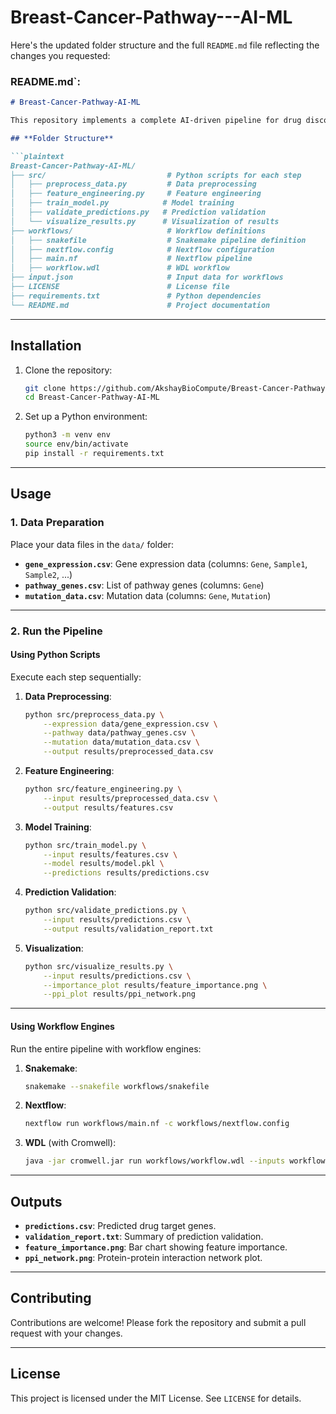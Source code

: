 # Breast-Cancer-Pathway---AI-ML

Here's the updated folder structure and the full `README.md` file reflecting the changes you requested:
### **README.md`:**

```markdown
# Breast-Cancer-Pathway-AI-ML

This repository implements a complete AI-driven pipeline for drug discovery using gene expression, pathway, and mutation data. The workflow includes data preprocessing, feature engineering, machine learning-based prediction, and result validation.

## **Folder Structure**

```plaintext
Breast-Cancer-Pathway-AI-ML/
├── src/                           # Python scripts for each step
│   ├── preprocess_data.py         # Data preprocessing
│   ├── feature_engineering.py     # Feature engineering
│   ├── train_model.py            # Model training
│   ├── validate_predictions.py   # Prediction validation
│   └── visualize_results.py      # Visualization of results
├── workflows/                     # Workflow definitions
│   ├── snakefile                  # Snakemake pipeline definition
│   ├── nextflow.config            # Nextflow configuration
│   ├── main.nf                    # Nextflow pipeline
│   ├── workflow.wdl               # WDL workflow
├── input.json                     # Input data for workflows
├── LICENSE                        # License file
├── requirements.txt               # Python dependencies
└── README.md                      # Project documentation
```

---

## **Installation**

1. Clone the repository:
   ```bash
   git clone https://github.com/AkshayBioCompute/Breast-Cancer-Pathway-AI-ML.git
   cd Breast-Cancer-Pathway-AI-ML
   ```

2. Set up a Python environment:
   ```bash
   python3 -m venv env
   source env/bin/activate
   pip install -r requirements.txt
   ```

---

## **Usage**

### **1. Data Preparation**
Place your data files in the `data/` folder:
- **`gene_expression.csv`**: Gene expression data (columns: `Gene`, `Sample1`, `Sample2`, ...)
- **`pathway_genes.csv`**: List of pathway genes (columns: `Gene`)
- **`mutation_data.csv`**: Mutation data (columns: `Gene`, `Mutation`)

---

### **2. Run the Pipeline**

#### **Using Python Scripts**
Execute each step sequentially:

1. **Data Preprocessing**:
   ```bash
   python src/preprocess_data.py \
       --expression data/gene_expression.csv \
       --pathway data/pathway_genes.csv \
       --mutation data/mutation_data.csv \
       --output results/preprocessed_data.csv
   ```

2. **Feature Engineering**:
   ```bash
   python src/feature_engineering.py \
       --input results/preprocessed_data.csv \
       --output results/features.csv
   ```

3. **Model Training**:
   ```bash
   python src/train_model.py \
       --input results/features.csv \
       --model results/model.pkl \
       --predictions results/predictions.csv
   ```

4. **Prediction Validation**:
   ```bash
   python src/validate_predictions.py \
       --input results/predictions.csv \
       --output results/validation_report.txt
   ```

5. **Visualization**:
   ```bash
   python src/visualize_results.py \
       --input results/predictions.csv \
       --importance_plot results/feature_importance.png \
       --ppi_plot results/ppi_network.png
   ```

---

#### **Using Workflow Engines**
Run the entire pipeline with workflow engines:

1. **Snakemake**:
   ```bash
   snakemake --snakefile workflows/snakefile
   ```

2. **Nextflow**:
   ```bash
   nextflow run workflows/main.nf -c workflows/nextflow.config
   ```

3. **WDL** (with Cromwell):
   ```bash
   java -jar cromwell.jar run workflows/workflow.wdl --inputs workflows/input.json
   ```

---

## **Outputs**
- **`predictions.csv`**: Predicted drug target genes.
- **`validation_report.txt`**: Summary of prediction validation.
- **`feature_importance.png`**: Bar chart showing feature importance.
- **`ppi_network.png`**: Protein-protein interaction network plot.

---

## **Contributing**
Contributions are welcome! Please fork the repository and submit a pull request with your changes.

---

## **License**
This project is licensed under the MIT License. See `LICENSE` for details.
